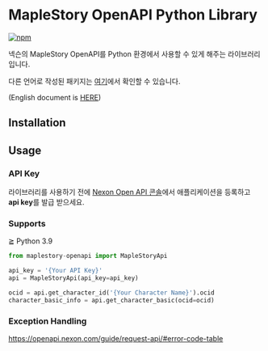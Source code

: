 # MapleStory OpenAPI Python Library

[![npm](https://img.shields.io/npm/v/maplestory-openapi)](https://www.npmjs.com/package/maplestory-openapi)

넥슨의 MapleStory OpenAPI를 Python 환경에서 사용할 수 있게 해주는 라이브러리입니다.

다른 언어로 작성된 패키지는 [여기](https://github.com/SpiralMoon/maplestory.openapi)에서 확인할 수 있습니다.

(English document is [HERE](https://github.com/SpiralMoon/maplestory.openapi/blob/master/python/README.md))

## Installation

## Usage

### API Key

라이브러리를 사용하기 전에 [Nexon Open API 콘솔](https://openapi.nexon.com/my-application/)에서 애플리케이션을 등록하고 **api key**를 발급 받으세요.

### Supports

≧ Python 3.9

```python
from maplestory-openapi import MapleStoryApi

api_key = '{Your API Key}'
api = MapleStoryApi(api_key=api_key)

ocid = api.get_character_id('{Your Character Name}').ocid
character_basic_info = api.get_character_basic(ocid=ocid)
```

### Exception Handling

https://openapi.nexon.com/guide/request-api/#error-code-table
